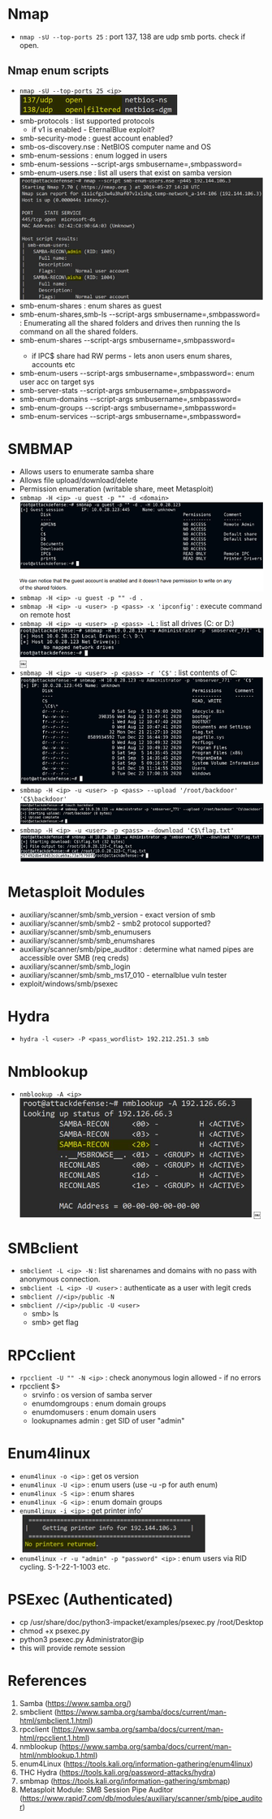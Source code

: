 # Nmap

- `nmap -sU --top-ports 25` : port 137, 138 are udp smb ports. check if open.

## Nmap enum scripts

- `nmap -sU --top-ports 25 <ip>`
  ![SMB UDP ports](./images/nmap-01.png)
- smb-protocols : list supported protocols
	- if v1 is enabled - EternalBlue exploit?
- smb-security-mode : guest account enabled?
- smb-os-discovery.nse : NetBIOS computer name and OS
- smb-enum-sessions : enum logged in users
- smb-enum-sessions --script-args smbusername=<user>,smbpassword=<pass>
- smb-enum-users.nse : list all users that exist on samba version
  ![smb-enum-users.nse output](./images/nmap-02-enumusers.png)
- smb-enum-shares : enum shares as guest
- smb-enum-shares,smb-ls --script-args smbusername=<user>,smbpassword=<pass> : Enumerating all the shared folders and drives then running the ls command on all the shared folders.
- smb-enum-shares --script-args smbusername=<user>,smbpassword=<pass>
	- if IPC$ share had RW perms - lets anon users enum shares, accounts etc
- smb-enum-users --script-args smbusername=<user>,smbpassword=<pass>: enum user acc on target sys
- smb-server-stats --script-args smbusername=<user>,smbpassword=<pass>
- smb-enum-domains --script-args smbusername=<user>,smbpassword=<pass>
- smb-enum-groups --script-args smbusername=<user>,smbpassword=<pass>
- smb-enum-services --script-args smbusername=<user>,smbpassword=<pass>

# SMBMAP

- Allows users to enumerate samba share
- Allows file upload/download/delete
- Permission enumeration (writable share, meet Metasploit)
- `smbmap -H <ip> -u guest -p "" -d <domain>` 
  ![smbmap output](./images/smbmap-01.png)
- `smbmap -H <ip> -u guest -p "" -d .`
- `smbmap -H <ip> -u <user> -p <pass> -x 'ipconfig'` : execute command on remote host
- `smbmap -H <ip> -u <user> -p <pass> -L` : list all drives (C: or D:)
  ![smbmap list drives output](./images/smbmap-02.png)  ￼ 
- `smbmap -H <ip> -u <user> -p <pass> -r 'C$'` : list contents of C:\
  ![smbmap list contents of drive](./images/smbmap-03.png) 
- `smbmap -H <ip> -u <user> -p <pass> --upload '/root/backdoor' 'C$\backdoor'`
  ![smbmap upload backdoor output](./images/smbmap-04.png) 
- `smbmap -H <ip> -u <user> -p <pass> --download 'C$\flag.txt'`
  ![smbmap download flag output](./images/smbmap-05.png) 

# Metasploit Modules

- auxiliary/scanner/smb/smb_version - exact version of smb
- auxiliary/scanner/smb/smb2 - smb2 protocol supported?
- auxiliary/scanner/smb/smb_enumusers
- auxiliary/scanner/smb/smb_enumshares
- auxiliary/scanner/smb/pipe_auditor : determine what named pipes are accessible over SMB  (req creds)
- auxiliary/scanner/smb/smb_login
- auxiliary/scanner/smb/smb_ms17_010 - eternalblue vuln tester
- exploit/windows/smb/psexec

# Hydra

- `hydra -l <user> -P <pass_wordlist> 192.212.251.3 smb`
	
# Nmblookup

- `nmblookup -A <ip>`
	![nmblookup output](./images/nmblookup-01.png) 
	￼

# SMBclient

- `smbclient -L <ip> -N` : list sharenames and domains with no pass with anonymous connection.
- `smbclient -L <ip> -U <user>` : authenticate as a user with legit creds
- `smbclient //<ip>/public -N`
- `smbclient //<ip>/public -U <user>` 
	- smb> ls
	- smb> get flag

# RPCclient

- `rpcclient -U "" -N <ip>` : check anonymous login allowed - if no errors
- rpcclient $>
	- srvinfo : os version of samba server
	- enumdomgroups : enum domain groups
	- enumdomusers : enum domain users
	- lookupnames admin : get SID of user "admin"

# Enum4linux

- `enum4linux -o <ip>` : get os version
- `enum4linux -U <ip>` : enum users (use -u <user> -p <pass> for auth enum)
- `enum4linux -S <ip>` : enum shares
- `enum4linux -G <ip>` : enum domain groups
- `enum4linux -i <ip>` : get printer info'
	![enum4linux printer output](./images/enum4linux-01.png) 
- `enum4linux -r -u "admin" -p "password" <ip>` : enum users via RID cycling. S-1-22-1-1003 etc.

# PSExec (Authenticated)

- cp /usr/share/doc/python3-impacket/examples/psexec.py /root/Desktop
- chmod +x psexec.py
- python3 psexec.py Administrator@ip
- this will provide remote session

# References

1. Samba (https://www.samba.org/)
2. smbclient (https://www.samba.org/samba/docs/current/man-html/smbclient.1.html)
3. rpcclient (https://www.samba.org/samba/docs/current/man-html/rpcclient.1.html)
4. nmblookup (https://www.samba.org/samba/docs/current/man-html/nmblookup.1.html)
5. enum4Linux (https://tools.kali.org/information-gathering/enum4linux)
6. THC Hydra (https://tools.kali.org/password-attacks/hydra)
7. smbmap (https://tools.kali.org/information-gathering/smbmap)
8. Metasploit Module: SMB Session Pipe Auditor (https://www.rapid7.com/db/modules/auxiliary/scanner/smb/pipe_auditor)